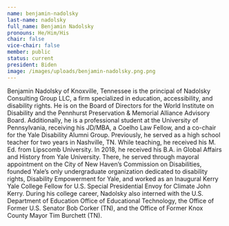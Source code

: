 ```yaml
---
name: benjamin-nadolsky
last-name: nadolsky
full_name: Benjamin Nadolsky
pronouns: He/Him/His
chair: false
vice-chair: false
member: public
status: current
president: Biden
image: /images/uploads/benjamin-nadolsky.png.png
---
```

Benjamin Nadolsky of Knoxville, Tennessee is the principal of Nadolsky Consulting Group LLC, a firm specialized in education, accessibility, and disability rights.  He is on the Board of Directors for the World Institute on Disability and the Pennhurst Preservation & Memorial Alliance Advisory Board.  Additionally, he is a professional student at the University of Pennsylvania, receiving his JD/MBA, a Coelho Law Fellow, and a co-chair for the Yale Disability Alumni Group.  Previously, he served as a high school teacher for two years in Nashville, TN.  While teaching, he received his M. Ed. from Lipscomb University. In 2018, he received his B.A. in Global Affairs and History from Yale University.  There, he served through mayoral appointment on the City of New Haven’s Commission on Disabilities, founded Yale’s only undergraduate organization dedicated to disability rights, Disability Empowerment for Yale, and worked as an Inaugural Kerry Yale College Fellow for U.S. Special Presidential Envoy for Climate John Kerry.  During his college career, Nadolsky also interned with the U.S. Department of Education Office of Educational Technology, the Office of Former U.S. Senator Bob Corker (TN), and the Office of Former Knox County Mayor Tim Burchett (TN).